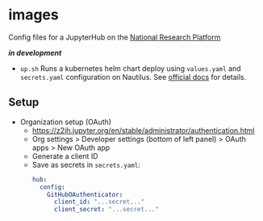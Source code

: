 # images

Config files for a JupyterHub on the [National Research Platform](https://nationalresearchplatform.org/)

***in development***


- `up.sh` Runs a kubernetes helm chart deploy using `values.yaml` and `secrets.yaml` configuration on Nautilus.  See [official docs](https://ucsd-prp.gitlab.io/userdocs/jupyter/jupyterhub-service/) for details.


## Setup

* Organization setup (OAuth)
    * https://z2jh.jupyter.org/en/stable/administrator/authentication.html
    * Org settings > Developer settings (bottom of left panel) > OAuth apps > New OAuth
      app
    * Generate a client ID
    * Save as secrets in `secrets.yaml`:
      ```yaml
      hub:
        config:
          GitHubOAuthenticator:
            client_id: "...secret..."
            client_secret: "...secret..."
      ```
